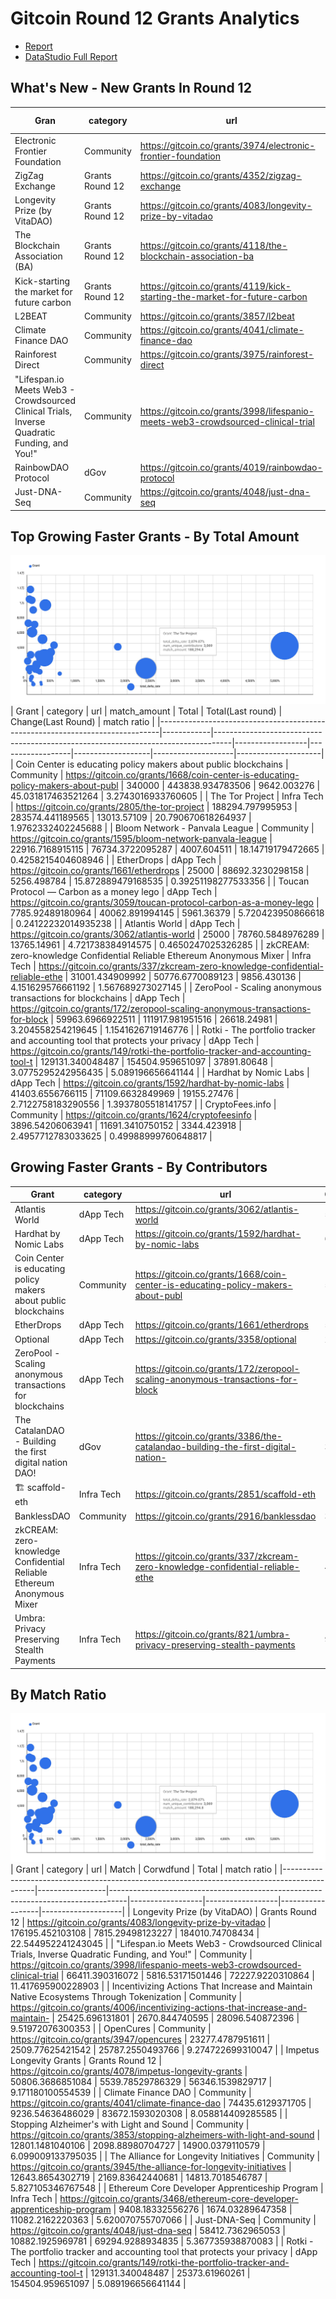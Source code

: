 # Gitcoin Round 12 Grants Analytics
- [Report](reports/Gitcoin_Round_12_Report.pdf)
- [DataStudio Full Report](https://datastudio.google.com/reporting/c310c50d-37b2-40e8-b210-b9efb836e101)


## What's New - New Grants In Round 12
| Gran                                                                                         | category        | url                                                                              | match_amount     | crowdfund_amount_contributions_usd | total            | Unique contributors | match ratio         | 
|----------------------------------------------------------------------------------------------|-----------------|----------------------------------------------------------------------------------|------------------|------------------------------------|------------------|---------------------|---------------------| 
| Electronic Frontier Foundation                                                               | Community       | https://gitcoin.co/grants/3974/electronic-frontier-foundation                    | 228273.838777386 | 58715.0431696883                   | 286988.881947075 | 3331                | 3.8878254439440245  | 
| ZigZag Exchange                                                                              | Grants Round 12 | https://gitcoin.co/grants/4352/zigzag-exchange                                   | 75113.9697175857 | 166070.234615808                   | 241184.204333394 | 10573               | 0.4523024242806465  | 
| Longevity Prize (by VitaDAO)                                                                 | Grants Round 12 | https://gitcoin.co/grants/4083/longevity-prize-by-vitadao                        | 176195.452103108 | 7815.29498123227                   | 184010.74708434  | 857                 | 22.544952241243045  | 
| The Blockchain Association (BA)                                                              | Grants Round 12 | https://gitcoin.co/grants/4118/the-blockchain-association-ba                     | 95412.8424469888 | 59139.1783274689                   | 154552.020774457 | 2295                | 1.613360975674421   | 
| Kick-starting the market for future carbon                                                   | Grants Round 12 | https://gitcoin.co/grants/4119/kick-starting-the-market-for-future-carbon        | 81901.9983640592 | 33099.1735583776                   | 115001.171922436 | 1252                | 2.4744423971676266  | 
| L2BEAT                                                                                       | Community       | https://gitcoin.co/grants/3857/l2beat                                            | 72338.3668778467 | 40098.8610757044                   | 112437.227953551 | 7106                | 1.8040005361068963  | 
| Climate Finance DAO                                                                          | Community       | https://gitcoin.co/grants/4041/climate-finance-dao                               | 74435.6129371705 | 9236.54636486029                   | 83672.1593020308 | 1551                | 8.058814409285585   | 
| Rainforest Direct                                                                            | Community       | https://gitcoin.co/grants/3975/rainforest-direct                                 | 23185.5940456624 | 52871.3994899172                   | 76056.9935355796 | 899                 | 0.43852809400447196 | 
| "Lifespan.io Meets Web3 - Crowdsourced Clinical Trials, Inverse Quadratic Funding, and You!" | Community       | https://gitcoin.co/grants/3998/lifespanio-meets-web3-crowdsourced-clinical-trial | 66411.390316072  | 5816.53171501446                   | 72227.9220310864 | 537                 | 11.417695900228903  | 
| RainbowDAO Protocol                                                                          | dGov            | https://gitcoin.co/grants/4019/rainbowdao-protocol                               | 25000            | 46747.3521452402                   | 71747.3521452402 | 4811                | 0.5347896480281289  | 
| Just-DNA-Seq                                                                                 | Community       | https://gitcoin.co/grants/4048/just-dna-seq                                      | 58412.7362965053 | 10882.1925969781                   | 69294.9288934835 | 503                 | 5.367735938870083   | 


## Top Growing Faster Grants - By Total Amount
![](images/1640682343795.jpg)
| Grant                                                                        | category   | url                                                                              | match_amount     | Total            | Total(Last round) | Change(Last Round) | match ratio         | 
|------------------------------------------------------------------------------|------------|----------------------------------------------------------------------------------|------------------|------------------|-------------------|--------------------|---------------------| 
| Coin Center is educating policy makers about public blockchains              | Community  | https://gitcoin.co/grants/1668/coin-center-is-educating-policy-makers-about-publ | 340000           | 443838.934783506 | 9642.003276       | 45.031817463521264 | 3.2743016933760605  | 
| The Tor Project                                                              | Infra Tech | https://gitcoin.co/grants/2805/the-tor-project                                   | 188294.797995953 | 283574.441189565 | 13013.57109       | 20.790670618264937 | 1.9762332402245688  | 
| Bloom Network - Panvala League                                               | Community  | https://gitcoin.co/grants/1595/bloom-network-panvala-league                      | 22916.7168915115 | 76734.3722095287 | 4007.604511       | 18.14719179472665  | 0.4258215404608946  | 
| EtherDrops                                                                   | dApp Tech  | https://gitcoin.co/grants/1661/etherdrops                                        | 25000            | 88692.3230298158 | 5256.498784       | 15.872889479168535 | 0.39251198277533356 | 
| Toucan Protocol —  Carbon as a money lego                                    | dApp Tech  | https://gitcoin.co/grants/3059/toucan-protocol-carbon-as-a-money-lego            | 7785.92489180964 | 40062.891994145  | 5961.36379        | 5.720423950866618  | 0.24122232014935238 | 
| Atlantis World                                                               | dApp Tech  | https://gitcoin.co/grants/3062/atlantis-world                                    | 25000            | 78760.5848976289 | 13765.14961       | 4.721738384914575  | 0.4650247025326285  | 
| zkCREAM: zero-knowledge Confidential Reliable Ethereum Anonymous Mixer       | Infra Tech | https://gitcoin.co/grants/337/zkcream-zero-knowledge-confidential-reliable-ethe  | 31001.434909992  | 50776.6770089123 | 9856.430136       | 4.151629576661192  | 1.567689273027145   | 
| ZeroPool - Scaling anonymous transactions for blockchains                    | dApp Tech  | https://gitcoin.co/grants/172/zeropool-scaling-anonymous-transactions-for-block  | 59963.6966922511 | 111917.981951516 | 26618.24981       | 3.204558254219645  | 1.1541626719146776  | 
| Rotki - The portfolio tracker and accounting tool that protects your privacy | dApp Tech  | https://gitcoin.co/grants/149/rotki-the-portfolio-tracker-and-accounting-tool-t  | 129131.340048487 | 154504.959651097 | 37891.80648       | 3.0775295242956435 | 5.089196656641144   | 
| Hardhat by Nomic Labs                                                        | dApp Tech  | https://gitcoin.co/grants/1592/hardhat-by-nomic-labs                             | 41403.6556766115 | 71109.6632849969 | 19155.27476       | 2.7122758183290556 | 1.3937805518141757  | 
| CryptoFees.info                                                              | Community  | https://gitcoin.co/grants/1624/cryptofeesinfo                                    | 3896.54206063941 | 11691.3410750152 | 3344.423918       | 2.4957712783033625 | 0.49988999760648817 | 


## Growing Faster Grants - By Contributors
| Grant                                                                  | category   | url                                                                              | Contributors | Contributors(last) | Change             | match ratio         | 
|------------------------------------------------------------------------|------------|----------------------------------------------------------------------------------|--------------|--------------------|--------------------|---------------------| 
| Atlantis World                                                         | dApp Tech  | https://gitcoin.co/grants/3062/atlantis-world                                    | 5784         | 685                | 7.443795620437956  | 0.4650247025326285  | 
| Hardhat by Nomic Labs                                                  | dApp Tech  | https://gitcoin.co/grants/1592/hardhat-by-nomic-labs                             | 6492         | 900                | 6.213333333333333  | 1.3937805518141757  | 
| Coin Center is educating policy makers about public blockchains        | Community  | https://gitcoin.co/grants/1668/coin-center-is-educating-policy-makers-about-publ | 5727         | 1158               | 3.9455958549222796 | 3.2743016933760605  | 
| EtherDrops                                                             | dApp Tech  | https://gitcoin.co/grants/1661/etherdrops                                        | 5596         | 1264               | 3.4272151898734178 | 0.39251198277533356 | 
| Optional                                                               | dApp Tech  | https://gitcoin.co/grants/3358/optional                                          | 2375         | 651                | 2.6482334869431643 | 0.7872618163649422  | 
| ZeroPool - Scaling anonymous transactions for blockchains              | dApp Tech  | https://gitcoin.co/grants/172/zeropool-scaling-anonymous-transactions-for-block  | 10488        | 4179               | 1.5096913137114143 | 1.1541626719146776  | 
| The CatalanDAO - Building the first digital nation DAO!                | dGov       | https://gitcoin.co/grants/3386/the-catalandao-building-the-first-digital-nation- | 3636         | 1456               | 1.4972527472527473 | 1.205398169265642   | 
| 🏗  scaffold-eth                                                       | Infra Tech | https://gitcoin.co/grants/2851/scaffold-eth                                      | 1430         | 632                | 1.2626582278481013 | 0.3979201237510129  | 
| BanklessDAO                                                            | Community  | https://gitcoin.co/grants/2916/banklessdao                                       | 3374         | 1512               | 1.2314814814814814 | 1.277501568945719   | 
| zkCREAM: zero-knowledge Confidential Reliable Ethereum Anonymous Mixer | Infra Tech | https://gitcoin.co/grants/337/zkcream-zero-knowledge-confidential-reliable-ethe  | 4960         | 2272               | 1.1830985915492958 | 1.567689273027145   | 
| Umbra:  Privacy Preserving Stealth Payments                            | Infra Tech | https://gitcoin.co/grants/821/umbra-privacy-preserving-stealth-payments          | 9912         | 4774               | 1.0762463343108504 | 0.4517360955678616  | 


## By Match Ratio

![](images/1640682343795.jpg)
| Grant                                                                                        | category        | url                                                                              | Match            | Corwdfund        | Total            | match ratio        | 
|----------------------------------------------------------------------------------------------|-----------------|----------------------------------------------------------------------------------|------------------|------------------|------------------|--------------------| 
| Longevity Prize (by VitaDAO)                                                                 | Grants Round 12 | https://gitcoin.co/grants/4083/longevity-prize-by-vitadao                        | 176195.452103108 | 7815.29498123227 | 184010.74708434  | 22.544952241243045 | 
| "Lifespan.io Meets Web3 - Crowdsourced Clinical Trials, Inverse Quadratic Funding, and You!" | Community       | https://gitcoin.co/grants/3998/lifespanio-meets-web3-crowdsourced-clinical-trial | 66411.390316072  | 5816.53171501446 | 72227.9220310864 | 11.417695900228903 | 
| Incentivizing Actions That Increase and Maintain Native Ecosystems Through Tokenization      | Community       | https://gitcoin.co/grants/4006/incentivizing-actions-that-increase-and-maintain- | 25425.696131801  | 2670.844740595   | 28096.540872396  | 9.51972076300353   | 
| OpenCures                                                                                    | Community       | https://gitcoin.co/grants/3947/opencures                                         | 23277.4787951611 | 2509.77625421542 | 25787.2550493766 | 9.274722699310047  | 
| Impetus Longevity Grants                                                                     | Grants Round 12 | https://gitcoin.co/grants/4078/impetus-longevity-grants                          | 50806.3686851084 | 5539.78529786329 | 56346.1539829717 | 9.171180100554539  | 
| Climate Finance DAO                                                                          | Community       | https://gitcoin.co/grants/4041/climate-finance-dao                               | 74435.6129371705 | 9236.54636486029 | 83672.1593020308 | 8.058814409285585  | 
| Stopping Alzheimer's with Light and Sound                                                    | Community       | https://gitcoin.co/grants/3853/stopping-alzheimers-with-light-and-sound          | 12801.1481040106 | 2098.88980704727 | 14900.0379110579 | 6.099009133795035  | 
| The Alliance for Longevity Initiatives                                                       | Community       | https://gitcoin.co/grants/3945/the-alliance-for-longevity-initiatives            | 12643.8654302719 | 2169.83642440681 | 14813.7018546787 | 5.827105346767548  | 
| Ethereum Core Developer Apprenticeship Program                                               | Infra Tech      | https://gitcoin.co/grants/3468/ethereum-core-developer-apprenticeship-program    | 9408.18332556276 | 1674.03289647358 | 11082.2162220363 | 5.620070755707066  | 
| Just-DNA-Seq                                                                                 | Community       | https://gitcoin.co/grants/4048/just-dna-seq                                      | 58412.7362965053 | 10882.1925969781 | 69294.9288934835 | 5.367735938870083  | 
| Rotki - The portfolio tracker and accounting tool that protects your privacy                 | dApp Tech       | https://gitcoin.co/grants/149/rotki-the-portfolio-tracker-and-accounting-tool-t  | 129131.340048487 | 25373.61960261   | 154504.959651097 | 5.089196656641144  | 
